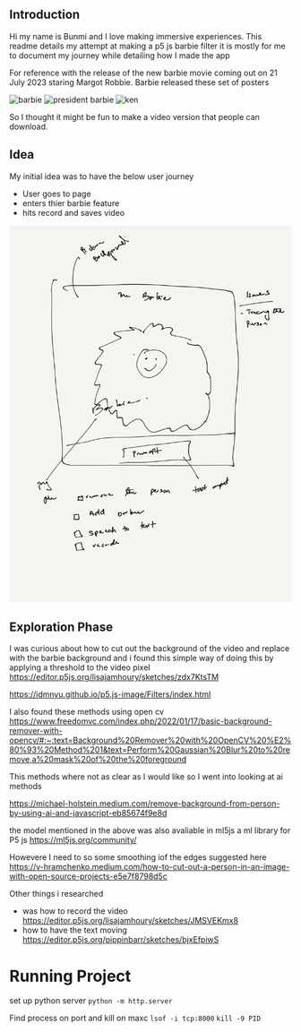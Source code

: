 ## Introduction 

Hi my name is Bunmi and I love making immersive experiences. This readme details my attempt at making a p5 js barbie filter
it is mostly for me to document my journey while detailing how I made the app 

For reference with the release of the new barbie movie coming out on  21 July 2023 staring Margot Robbie. Barbie released 
these set of posters 

![barbie](https://deadline.com/wp-content/uploads/2023/04/barbie-BARBIE_Character_MARGOT_InstaVert_1638x2048_DOM_rgb.jpg?w=1280)
![president barbie](https://deadline.com/wp-content/uploads/2023/04/barbie-BARBIE_Character_ISSA_InstaVert_1638x2048_DOM_rgb.jpg?w=1280)
![ken](https://deadline.com/wp-content/uploads/2023/04/barbie-BARBIE_Character_RYAN_InstaVert_1638x2048_DOM_rgb.jpg?w=1280)

So I thought it might be fun to make a video version that people can download. 


## Idea

My initial idea was to have the below user journey
- User goes to page
- enters thier barbie feature 
- hits record and saves video

![idea sketch 1](img/initial_idea.jpg)


## Exploration Phase

I was curious about how to cut out the background of the video and replace with the barbie background and i found this simple way of doing this 
by applying a threshold to the video pixel 
https://editor.p5js.org/lisajamhoury/sketches/zdx7KtsTM

https://idmnyu.github.io/p5.js-image/Filters/index.html

I also found these methods using open cv 
https://www.freedomvc.com/index.php/2022/01/17/basic-background-remover-with-opencv/#:~:text=Background%20Remover%20with%20OpenCV%20%E2%80%93%20Method%201&text=Perform%20Gaussian%20Blur%20to%20remove,a%20mask%20of%20the%20foreground

This methods where not as clear as I would like so I went into looking at ai methods

https://michael-holstein.medium.com/remove-background-from-person-by-using-ai-and-javascript-eb85674f9e8d

the model mentioned in the above was also avaliable in ml5js a ml library for P5 js
https://ml5js.org/community/

Howevere I need to so some smoothing iof the edges suggested here
https://v-hramchenko.medium.com/how-to-cut-out-a-person-in-an-image-with-open-source-projects-e5e7f8798d5c


Other things i researched 
- was how to record the video
https://editor.p5js.org/lisajamhoury/sketches/JMSVEKmx8
- how to have the text moving
https://editor.p5js.org/pippinbarr/sketches/bjxEfpiwS



# Running Project
set up python server
`python -m http.server`

Find process on port and kill on maxc
`lsof -i tcp:8000`
`kill -9 PID`
